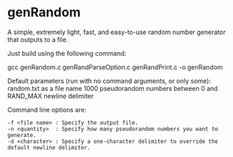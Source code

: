 genRandom
=========

A simple, extremely light, fast, and easy-to-use  random number generator that outputs to a file.

Just build using the following command:

gcc genRandom.c genRandParseOption.c genRandPrint.c -o genRandom

Default parameters (run with no command arguments, or only some):
	random.txt as a file name
	1000 pseudorandom numbers between 0 and RAND_MAX
	newline delimiter

Command line options are:

	-f <file name> : Specify the output file.
	-n <quantity>  : Specify how many pseudorandom numbers you want to generate.
	-d <character> : Specify a one-character delimiter to override the default newline delimiter.
